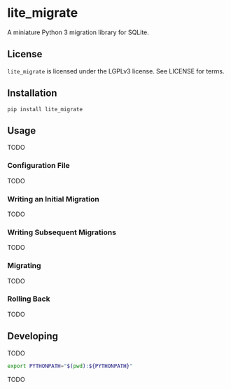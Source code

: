 # lite_migrate

A miniature Python 3 migration library for SQLite.


## License

`lite_migrate` is licensed under the LGPLv3 license. See LICENSE for terms.


## Installation

```
pip install lite_migrate
```


## Usage

TODO

### Configuration File

TODO

### Writing an Initial Migration

TODO

### Writing Subsequent Migrations

TODO

### Migrating

TODO

### Rolling Back

TODO


## Developing

TODO

```bash
export PYTHONPATH="$(pwd):${PYTHONPATH}"
```

TODO
